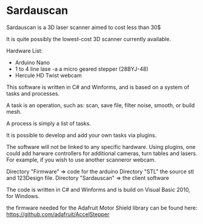 # Sardauscan

Sardauscan is a 3D laser scanner aimed to cost less than 30$

It is quite possibly the lowest-cost 3D scanner currently available.

Hardware List: 
- Arduino Nano
- 1 to 4 line lase
-a a micro geared stepper (28BYJ-48)
- Hercule HD Twist webcam

This software is written in C# and Winforms, and is based on a system of tasks and processes.

A task is an operation, such as: scan, save file, filter noise, smooth, or build mesh.

A process is simply a list of tasks.

It is possible to develop and add your own tasks via plugins.

The software will not be linked to any specific hardware.
Using plugins, one could add harware controllers for additional cameras, turn tables and lasers.
For example, if you wish to use another scanneror webcam.

Directory "Firmware" => code for the arduino
Directory "STL" the source stl and 123Design file.
Directory "Sardauscan" => the client software

The code is written in C# and Winforms and is build on Visual Basic 2010, for Windows.

the firmware needed for the Adafruit Motor Shield library can be found here:
https://github.com/adafruit/AccelStepper


